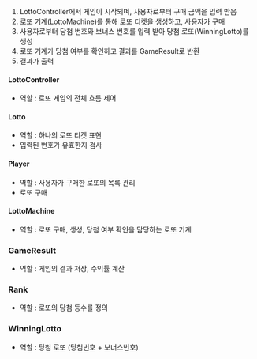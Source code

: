 
1. LottoController에서 게임이 시작되며, 사용자로부터 구매 금액을 입력 받음
2. 로또 기계(LottoMachine)를 통해 로또 티켓을 생성하고, 사용자가 구매
3. 사용자로부터 당첨 번호와 보너스 번호를 입력 받아 당첨 로또(WinningLotto)를 생성
4. 로또 기계가 당첨 여부를 확인하고 결과를 GameResult로 반환
5. 결과가 출력

#### LottoController
- 역할 : 로또 게임의 전체 흐름 제어

#### Lotto
- 역할 : 하나의 로또 티켓 표현
- 입력된 번호가 유효한지 검사

#### Player
- 역할 : 사용자가 구매한 로또의 목록 관리
- 로또 구매

#### LottoMachine
- 역할 : 로또 구매, 생성, 당첨 여부 확인을 담당하는 로또 기계

### GameResult
- 역할 : 게임의 결과 저장, 수익률 계산

### Rank
- 역할 : 로또의 당첨 등수를 정의

### WinningLotto
- 역할 : 당첨 로또 (당첨번호 + 보너스번호)
